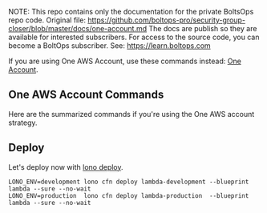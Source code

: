 <!-- note marker start -->
NOTE: This repo contains only the documentation for the private BoltsOps repo code.
Original file: https://github.com/boltops-pro/security-group-closer/blob/master/docs/one-account.md
The docs are publish so they are available for interested subscribers.
For access to the source code, you can become a BoltOps subscriber.
See: https://learn.boltops.com

<!-- note marker end -->


If you are using One AWS Account, use these commands instead: [One Account](docs/one-account.md).
## One AWS Account Commands

Here are the summarized commands if you're using the One AWS account strategy.

## Deploy

Let's deploy now with [lono deploy](https://lono.cloud/reference/lono-cfn-deploy/).

    LONO_ENV=development lono cfn deploy lambda-development --blueprint lambda --sure --no-wait
    LONO_ENV=production  lono cfn deploy lambda-production  --blueprint lambda --sure --no-wait
